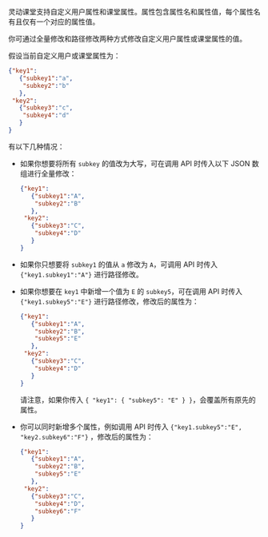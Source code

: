 灵动课堂支持自定义用户属性和课堂属性。属性包含属性名和属性值，每个属性名有且仅有一个对应的属性值。

你可通过全量修改和路径修改两种方式修改自定义用户属性或课堂属性的值。

假设当前自定义用户或课堂属性为：

```json
{"key1":
   {"subkey1":"a",
    "subkey2":"b"
   },
 "key2":
   {"subkey3":"c",
    "subkey4":"d"
   }
}
```

有以下几种情况：

- 如果你想要将所有 `subkey` 的值改为大写，可在调用 API 时传入以下 JSON 数组进行全量修改：

  ```json
  {"key1":
     {"subkey1":"A",
      "subkey2":"B"
     },
   "key2":
     {"subkey3":"C",
      "subkey4":"D"
     }
  }
  ```

- 如果你只想要将 `subkey1` 的值从 `a` 修改为 `A`，可调用 API 时传入 `{"key1.subkey1":"A"}` 进行路径修改。

- 如果你想要在 `key1` 中新增一个值为 `E` 的 `subkey5`，可在调用 API 时传入 `{"key1.subkey5":"E"}` 进行路径修改，修改后的属性为：

  ```json
  {"key1":
     {"subkey1":"A",
      "subkey2":"B",
      "subkey5":"E"
     },
   "key2":
     {"subkey3":"C",
      "subkey4":"D"
     }
  }
  ```

  请注意，如果你传入 `{ "key1": { "subkey5": "E" } }`，会覆盖所有原先的属性。

- 你可以同时新增多个属性，例如调用 API 时传入 `{"key1.subkey5":"E", "key2.subkey6":"F"}` ，修改后的属性为：

  ```json
  {"key1":
     {"subkey1":"A",
      "subkey2":"B",
      "subkey5":"E"
     },
   "key2":
     {"subkey3":"C",
      "subkey4":"D",
      "subkey6":"F"
     }
  }
  ```

